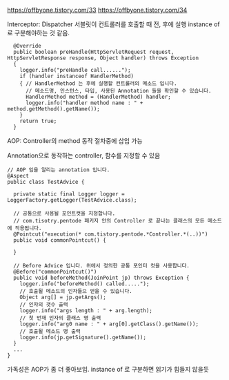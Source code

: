 https://offbyone.tistory.com/33
https://offbyone.tistory.com/34

Interceptor: Dispatcher 서블릿이 컨트롤러를 호출할 때 전, 후에 실행
instance of 로 구분해야하는 것 같음.
```
  @Override 
  public boolean preHandle(HttpServletRequest request, HttpServletResponse response, Object handler) throws Exception 
  { 
    logger.info("preHandle call......"); 
    if (handler instanceof HandlerMethod) 
    { // HandlerMethod 는 후에 실행할 컨트롤러의 메소드 입니다. 
      // 메소드명, 인스턴스, 타입, 사용된 Annotation 들을 확인할 수 있습니다. 
      HandlerMethod method = (HandlerMethod) handler; 
      logger.info("handler method name : " + method.getMethod().getName()); 
    } 
    return true; 
  }

```

AOP: Controller의 method 동작 절차중에 삽입 가능

Annotation으로 동작하는 controller, 함수를 지정할 수 있음

```
// AOP 임을 알리는 annotation 입니다. 
@Aspect 
public class TestAdvice {

  private static final Logger logger = LoggerFactory.getLogger(TestAdvice.class);

  // 공통으로 사용될 포인트컷을 지정합니다. 
  // com.tisotry.pentode 패키지 안의 Controller 로 끝나는 클래스의 모든 메소드에 적용됩니다. 
  @Pointcut("execution(* com.tistory.pentode.*Controller.*(..))")
  public void commonPointcut() {

  }

  // Before Advice 입니다. 위에서 정의한 공통 포인터 컷을 사용합니다. 
  @Before("commonPointcut()")
  public void beforeMethod(JoinPoint jp) throws Exception {
    logger.info("beforeMethod() called.....");
    // 호출될 메소드의 인자들으 얻을 수 있습니다. 
    Object arg[] = jp.getArgs();
    // 인자의 갯수 출력 
    logger.info("args length : " + arg.length);
    // 첫 번재 인자의 클래스 명 출력 
    logger.info("arg0 name : " + arg[0].getClass().getName());
    // 호출될 메소드 명 출력 
    logger.info(jp.getSignature().getName());
  }
  ...
}
```


가독성은 AOP가 좀 더 좋아보임. instance of 로 구분하면 읽기가 힘들지 않을듯